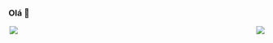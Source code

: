 ### Olá 👋
<div style="width: 100%">
<a style="margin-left: 2; " href="https://github-readme-stats.vercel.app">
    <img src="https://github-readme-stats.vercel.app/api/top-langs/?username=perigorvladimir&layout=compact"/>
</a>
  <a style="float: right" href="https://skillicons.dev">
    <img src="https://skillicons.dev/icons?i=java,spring,ts,vue,postgres,gitlab&perline=2&theme=light" />
  </a>
</div>

